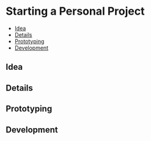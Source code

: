 # Starting a Personal Project
- [Idea](#idea)
- [Details](#details)
- [Prototyping](#prototyping)
- [Development](#development)

## Idea

## Details

## Prototyping

## Development
